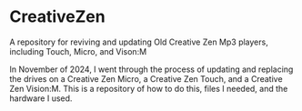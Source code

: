 # CreativeZen
A repository for reviving and updating Old Creative Zen Mp3 players, including Touch, Micro, and Vison:M

In November of 2024, I went through the process of updating and replacing the drives on a Creative Zen Micro, a Creative Zen Touch, and a Creative Zen Vision:M. This is a repository of how to do this, files I needed, and the hardware I used.
